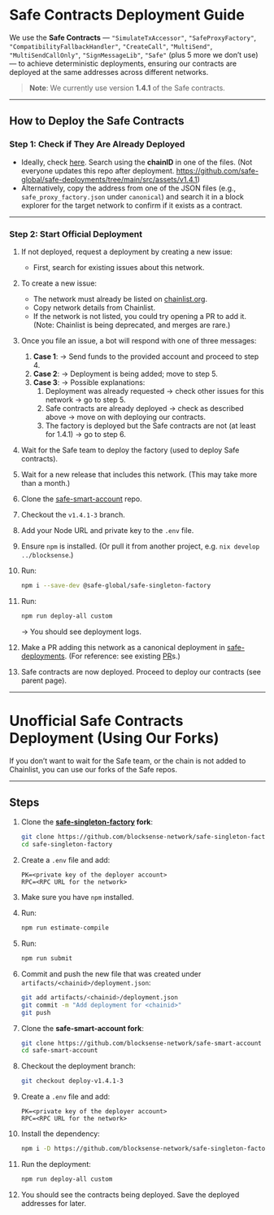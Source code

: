 # Safe Contracts Deployment Guide

We use the **Safe Contracts** — `"SimulateTxAccessor"`, `"SafeProxyFactory"`, `"CompatibilityFallbackHandler"`, `"CreateCall"`, `"MultiSend"`, `"MultiSendCallOnly"`, `"SignMessageLib"`, `"Safe"` (plus 5 more we don’t use) — to achieve deterministic deployments, ensuring our contracts are deployed at the same addresses across different networks.

> **Note**: We currently use version **1.4.1** of the Safe contracts.

---

## How to Deploy the Safe Contracts

### Step 1: Check if They Are Already Deployed

- Ideally, check [here](https://github.com/safe-global/safe-singleton-factory/issues).
  Search using the **chainID** in one of the files. (Not everyone updates this repo after deployment. https://github.com/safe-global/safe-deployments/tree/main/src/assets/v1.4.1)
- Alternatively, copy the address from one of the JSON files (e.g., `safe_proxy_factory.json` under `canonical`) and search it in a block explorer for the target network to confirm if it exists as a contract.

---

### Step 2: Start Official Deployment

1. If not deployed, request a deployment by creating a new issue:
   - First, search for existing issues about this network.
2. To create a new issue:
   - The network must already be listed on [chainlist.org](https://chainlist.org/).
   - Copy network details from Chainlist.
   - If the network is not listed, you could try opening a PR to add it. (Note: Chainlist is being deprecated, and merges are rare.)
3. Once you file an issue, a bot will respond with one of three messages:
   1. **Case 1**:
      → Send funds to the provided account and proceed to step 4.
   2. **Case 2**:
      → Deployment is being added; move to step 5.
   3. **Case 3**:
      → Possible explanations:
      1. Deployment was already requested → check other issues for this network → go to step 5.
      2. Safe contracts are already deployed → check as described above → move on with deploying our contracts.
      3. The factory is deployed but the Safe contracts are not (at least for 1.4.1) → go to step 6.
4. Wait for the Safe team to deploy the factory (used to deploy Safe contracts).

5. Wait for a new release that includes this network.
   (This may take more than a month.)
6. Clone the [safe-smart-account](https://github.com/safe-global/safe-smart-account) repo.
7. Checkout the `v1.4.1-3` branch.
8. Add your Node URL and private key to the `.env` file.
9. Ensure `npm` is installed. (Or pull it from another project, e.g. `nix develop ../blocksense`.)
10. Run:
    ```sh
    npm i --save-dev @safe-global/safe-singleton-factory
    ```
11. Run:
    ```sh
    npm run deploy-all custom
    ```
    → You should see deployment logs.
12. Make a PR adding this network as a canonical deployment in [safe-deployments](https://github.com/safe-global/safe-deployments). (For reference: see existing [PR](https://github.com/safe-global/safe-deployments/pull/1097)s.)
13. Safe contracts are now deployed. Proceed to deploy our contracts (see parent page).

---

# Unofficial Safe Contracts Deployment (Using Our Forks)

If you don’t want to wait for the Safe team, or the chain is not added to Chainlist, you can use our forks of the Safe repos.

---

## Steps

1. Clone the **[safe-singleton-factory](https://github.com/safe-global/safe-smart-account) fork**:

   ```sh
   git clone https://github.com/blocksense-network/safe-singleton-factory
   cd safe-singleton-factory
   ```

2. Create a `.env` file and add:

   ```
   PK=<private key of the deployer account>
   RPC=<RPC URL for the network>
   ```

3. Make sure you have `npm` installed.

4. Run:

   ```sh
   npm run estimate-compile
   ```

5. Run:

   ```sh
   npm run submit
   ```

6. Commit and push the new file that was created under `artifacts/<chainid>/deployment.json`:

   ```sh
   git add artifacts/<chainid>/deployment.json
   git commit -m "Add deployment for <chainid>"
   git push
   ```

7. Clone the **safe-smart-account fork**:

   ```sh
   git clone https://github.com/blocksense-network/safe-smart-account
   cd safe-smart-account
   ```

8. Checkout the deployment branch:

   ```sh
   git checkout deploy-v1.4.1-3
   ```

9. Create a `.env` file and add:

   ```
   PK=<private key of the deployer account>
   RPC=<RPC URL for the network>
   ```

10. Install the dependency:

    ```sh
    npm i -D https://github.com/blocksense-network/safe-singleton-factory
    ```

11. Run the deployment:

    ```sh
    npm run deploy-all custom
    ```

12. You should see the contracts being deployed.
    Save the deployed addresses for later.
